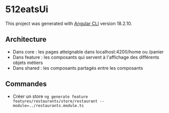 # 512eatsUi

This project was generated with [Angular CLI](https://github.com/angular/angular-cli) version 18.2.10.

## Architecture

- Dans core : les pages atteignable dans localhost:4200/home ou /panier
- Dans feature : les composants qui servent à l'affichage des différents objets métiers
- Dans shared : les composants partagés entre les composants

## Commandes
- Créer un store `ng generate feature features/restaurants/store/restaurant --module=../restaurants.module.ts`